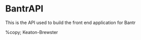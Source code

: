 # BantrAPI

This is the API used to build the front end application for Bantr

%copy; Keaton-Brewster
